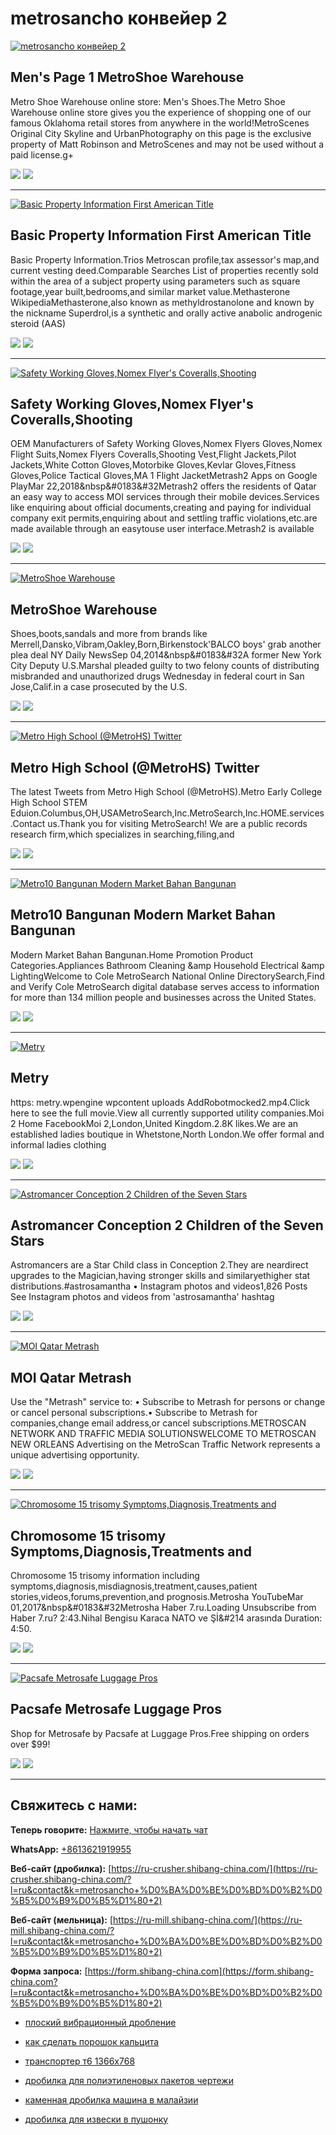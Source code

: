 # metrosancho конвейер 2

<a href="https://swt.shibang-china.com/?n=lxq&l=ru&img&k=metrosancho+%D0%BA%D0%BE%D0%BD%D0%B2%D0%B5%D0%B9%D0%B5%D1%80+2" target="_blank">![metrosancho конвейер 2](http://static.shibang-china.com/all-800x300/1520.jpg)</a>

## Men's Page 1 MetroShoe Warehouse
Metro Shoe Warehouse online store: Men's Shoes.The Metro Shoe Warehouse online store gives you the experience of shopping one of our famous Oklahoma retail stores from anywhere in the world!MetroScenes Original City Skyline and UrbanPhotography on this page is the exclusive property of Matt Robinson and MetroScenes and may not be used without a paid license.g+


<a href="https://whatsapp.shibangsoft.com/WhatsApp.php" target="_blank" title="WhatsApp">![](http://static.shibang-china.com/icon/whatsapp.png)</a> <a href="https://swt.shibang-china.com/?n=lxq&l=ru&icon&k=metrosancho+%D0%BA%D0%BE%D0%BD%D0%B2%D0%B5%D0%B9%D0%B5%D1%80+2" target="_blank">![](http://static.shibang-china.com/icon/chat-ru.png)</a>

---

<a href="https://swt.shibang-china.com/?n=lxq&l=ru&img&k=metrosancho+%D0%BA%D0%BE%D0%BD%D0%B2%D0%B5%D0%B9%D0%B5%D1%80+2" target="_blank">![Basic Property Information First American Title](http://static.shibang-china.com/all-800x300/572.jpg)</a>

## Basic Property Information First American Title
Basic Property Information.Trios Metroscan profile,tax assessor's map,and current vesting deed.Comparable Searches List of properties recently sold within the area of a subject property using parameters such as square footage,year built,bedrooms,and similar market value.Methasterone WikipediaMethasterone,also known as methyldrostanolone and known by the nickname Superdrol,is a synthetic and orally active anabolic androgenic steroid (AAS)


<a href="https://whatsapp.shibangsoft.com/WhatsApp.php" target="_blank" title="WhatsApp">![](http://static.shibang-china.com/icon/whatsapp.png)</a> <a href="https://swt.shibang-china.com/?n=lxq&l=ru&icon&k=metrosancho+%D0%BA%D0%BE%D0%BD%D0%B2%D0%B5%D0%B9%D0%B5%D1%80+2" target="_blank">![](http://static.shibang-china.com/icon/chat-ru.png)</a>

---

<a href="https://swt.shibang-china.com/?n=lxq&l=ru&img&k=metrosancho+%D0%BA%D0%BE%D0%BD%D0%B2%D0%B5%D0%B9%D0%B5%D1%80+2" target="_blank">![Safety Working Gloves,Nomex Flyer's Coveralls,Shooting](http://static.shibang-china.com/all-800x300/1128.jpg)</a>

## Safety Working Gloves,Nomex Flyer's Coveralls,Shooting
OEM Manufacturers of Safety Working Gloves,Nomex Flyers Gloves,Nomex Flight Suits,Nomex Flyers Coveralls,Shooting Vest,Flight Jackets,Pilot Jackets,White Cotton Gloves,Motorbike Gloves,Kevlar Gloves,Fitness Gloves,Police Tactical Gloves,MA 1 Flight JacketMetrash2 Apps on Google PlayMar 22,2018&nbsp&#0183&#32Metrash2 offers the residents of Qatar an easy way to access MOI services through their mobile devices.Services like enquiring about official documents,creating and paying for individual company exit permits,enquiring about and settling traffic violations,etc.are made available through an easytouse user interface.Metrash2 is available


<a href="https://whatsapp.shibangsoft.com/WhatsApp.php" target="_blank" title="WhatsApp">![](http://static.shibang-china.com/icon/whatsapp.png)</a> <a href="https://swt.shibang-china.com/?n=lxq&l=ru&icon&k=metrosancho+%D0%BA%D0%BE%D0%BD%D0%B2%D0%B5%D0%B9%D0%B5%D1%80+2" target="_blank">![](http://static.shibang-china.com/icon/chat-ru.png)</a>

---

<a href="https://swt.shibang-china.com/?n=lxq&l=ru&img&k=metrosancho+%D0%BA%D0%BE%D0%BD%D0%B2%D0%B5%D0%B9%D0%B5%D1%80+2" target="_blank">![MetroShoe Warehouse](http://static.shibang-china.com/all-800x300/1111.jpg)</a>

## MetroShoe Warehouse
Shoes,boots,sandals and more from brands like Merrell,Dansko,Vibram,Oakley,Born,Birkenstock'BALCO boys' grab another plea deal NY Daily NewsSep 04,2014&nbsp&#0183&#32A former New York City Deputy U.S.Marshal pleaded guilty to two felony counts of distributing misbranded and unauthorized drugs Wednesday in federal court in San Jose,Calif.in a case prosecuted by the U.S.


<a href="https://whatsapp.shibangsoft.com/WhatsApp.php" target="_blank" title="WhatsApp">![](http://static.shibang-china.com/icon/whatsapp.png)</a> <a href="https://swt.shibang-china.com/?n=lxq&l=ru&icon&k=metrosancho+%D0%BA%D0%BE%D0%BD%D0%B2%D0%B5%D0%B9%D0%B5%D1%80+2" target="_blank">![](http://static.shibang-china.com/icon/chat-ru.png)</a>

---

<a href="https://swt.shibang-china.com/?n=lxq&l=ru&img&k=metrosancho+%D0%BA%D0%BE%D0%BD%D0%B2%D0%B5%D0%B9%D0%B5%D1%80+2" target="_blank">![Metro High School (@MetroHS) Twitter](http://static.shibang-china.com/all-800x300/794.jpg)</a>

## Metro High School (@MetroHS) Twitter
The latest Tweets from Metro High School (@MetroHS).Metro Early College High School STEM Eduion.Columbus,OH,USAMetroSearch,Inc.MetroSearch,Inc.HOME.services.Contact us.Thank you for visiting MetroSearch! We are a public records research firm,which specializes in searching,filing,and


<a href="https://whatsapp.shibangsoft.com/WhatsApp.php" target="_blank" title="WhatsApp">![](http://static.shibang-china.com/icon/whatsapp.png)</a> <a href="https://swt.shibang-china.com/?n=lxq&l=ru&icon&k=metrosancho+%D0%BA%D0%BE%D0%BD%D0%B2%D0%B5%D0%B9%D0%B5%D1%80+2" target="_blank">![](http://static.shibang-china.com/icon/chat-ru.png)</a>

---

<a href="https://swt.shibang-china.com/?n=lxq&l=ru&img&k=metrosancho+%D0%BA%D0%BE%D0%BD%D0%B2%D0%B5%D0%B9%D0%B5%D1%80+2" target="_blank">![Metro10 Bangunan Modern Market Bahan Bangunan](http://static.shibang-china.com/all-800x300/1169.jpg)</a>

## Metro10 Bangunan Modern Market Bahan Bangunan
Modern Market Bahan Bangunan.Home Promotion Product Categories.Appliances Bathroom Cleaning &amp Household Electrical &amp LightingWelcome to Cole MetroSearch National Online DirectorySearch,Find and Verify Cole MetroSearch digital database serves access to information for more than 134 million people and businesses across the United States.


<a href="https://whatsapp.shibangsoft.com/WhatsApp.php" target="_blank" title="WhatsApp">![](http://static.shibang-china.com/icon/whatsapp.png)</a> <a href="https://swt.shibang-china.com/?n=lxq&l=ru&icon&k=metrosancho+%D0%BA%D0%BE%D0%BD%D0%B2%D0%B5%D0%B9%D0%B5%D1%80+2" target="_blank">![](http://static.shibang-china.com/icon/chat-ru.png)</a>

---

<a href="https://swt.shibang-china.com/?n=lxq&l=ru&img&k=metrosancho+%D0%BA%D0%BE%D0%BD%D0%B2%D0%B5%D0%B9%D0%B5%D1%80+2" target="_blank">![Metry](http://static.shibang-china.com/all-800x300/901.jpg)</a>

## Metry
https: metry.wpengine wpcontent uploads AddRobotmocked2.mp4.Click here to see the full movie.View all currently supported utility companies.Moi 2 Home FacebookMoi 2,London,United Kingdom.2.8K likes.We are an established ladies boutique in Whetstone,North London.We offer formal and informal ladies clothing


<a href="https://whatsapp.shibangsoft.com/WhatsApp.php" target="_blank" title="WhatsApp">![](http://static.shibang-china.com/icon/whatsapp.png)</a> <a href="https://swt.shibang-china.com/?n=lxq&l=ru&icon&k=metrosancho+%D0%BA%D0%BE%D0%BD%D0%B2%D0%B5%D0%B9%D0%B5%D1%80+2" target="_blank">![](http://static.shibang-china.com/icon/chat-ru.png)</a>

---

<a href="https://swt.shibang-china.com/?n=lxq&l=ru&img&k=metrosancho+%D0%BA%D0%BE%D0%BD%D0%B2%D0%B5%D0%B9%D0%B5%D1%80+2" target="_blank">![Astromancer Conception 2 Children of the Seven Stars](http://static.shibang-china.com/all-800x300/483.jpg)</a>

## Astromancer Conception 2 Children of the Seven Stars
Astromancers are a Star Child class in Conception 2.They are neardirect upgrades to the Magician,having stronger skills and similaryethigher stat distributions.#astrosamantha • Instagram photos and videos1,826 Posts See Instagram photos and videos from 'astrosamantha' hashtag


<a href="https://whatsapp.shibangsoft.com/WhatsApp.php" target="_blank" title="WhatsApp">![](http://static.shibang-china.com/icon/whatsapp.png)</a> <a href="https://swt.shibang-china.com/?n=lxq&l=ru&icon&k=metrosancho+%D0%BA%D0%BE%D0%BD%D0%B2%D0%B5%D0%B9%D0%B5%D1%80+2" target="_blank">![](http://static.shibang-china.com/icon/chat-ru.png)</a>

---

<a href="https://swt.shibang-china.com/?n=lxq&l=ru&img&k=metrosancho+%D0%BA%D0%BE%D0%BD%D0%B2%D0%B5%D0%B9%D0%B5%D1%80+2" target="_blank">![MOI Qatar Metrash](http://static.shibang-china.com/all-800x300/182.jpg)</a>

## MOI Qatar Metrash
Use the "Metrash" service to: • Subscribe to Metrash for persons or change or cancel personal subscriptions.• Subscribe to Metrash for companies,change email address,or cancel subscriptions.METROSCAN NETWORK AND TRAFFIC MEDIA SOLUTIONSWELCOME TO METROSCAN NEW ORLEANS Advertising on the MetroScan Traffic Network represents a unique advertising opportunity.


<a href="https://whatsapp.shibangsoft.com/WhatsApp.php" target="_blank" title="WhatsApp">![](http://static.shibang-china.com/icon/whatsapp.png)</a> <a href="https://swt.shibang-china.com/?n=lxq&l=ru&icon&k=metrosancho+%D0%BA%D0%BE%D0%BD%D0%B2%D0%B5%D0%B9%D0%B5%D1%80+2" target="_blank">![](http://static.shibang-china.com/icon/chat-ru.png)</a>

---

<a href="https://swt.shibang-china.com/?n=lxq&l=ru&img&k=metrosancho+%D0%BA%D0%BE%D0%BD%D0%B2%D0%B5%D0%B9%D0%B5%D1%80+2" target="_blank">![Chromosome 15 trisomy Symptoms,Diagnosis,Treatments and](http://static.shibang-china.com/all-800x300/164.jpg)</a>

## Chromosome 15 trisomy Symptoms,Diagnosis,Treatments and
Chromosome 15 trisomy information including symptoms,diagnosis,misdiagnosis,treatment,causes,patient stories,videos,forums,prevention,and prognosis.Metrosha YouTubeMar 01,2017&nbsp&#0183&#32Metrosha Haber 7.ru.Loading Unsubscribe from Haber 7.ru? 2:43.Nihal Bengisu Karaca NATO ve Şİ&#214 arasında Duration: 4:50.


<a href="https://whatsapp.shibangsoft.com/WhatsApp.php" target="_blank" title="WhatsApp">![](http://static.shibang-china.com/icon/whatsapp.png)</a> <a href="https://swt.shibang-china.com/?n=lxq&l=ru&icon&k=metrosancho+%D0%BA%D0%BE%D0%BD%D0%B2%D0%B5%D0%B9%D0%B5%D1%80+2" target="_blank">![](http://static.shibang-china.com/icon/chat-ru.png)</a>

---

<a href="https://swt.shibang-china.com/?n=lxq&l=ru&img&k=metrosancho+%D0%BA%D0%BE%D0%BD%D0%B2%D0%B5%D0%B9%D0%B5%D1%80+2" target="_blank">![Pacsafe Metrosafe Luggage Pros](http://static.shibang-china.com/all-800x300/21.jpg)</a>

## Pacsafe Metrosafe Luggage Pros
Shop for Metrosafe by Pacsafe at Luggage Pros.Free shipping on orders over $99!

<a href="https://whatsapp.shibangsoft.com/WhatsApp.php" target="_blank" title="WhatsApp">![](http://static.shibang-china.com/icon/whatsapp.png)</a> <a href="https://swt.shibang-china.com/?l=ru&icon&k=metrosancho+%D0%BA%D0%BE%D0%BD%D0%B2%D0%B5%D0%B9%D0%B5%D1%80+2" target="_blank">![](http://static.shibang-china.com/icon/chat-ru.png)</a>

---
## Свяжитесь с нами:

**Теперь говорите:** [Нажмите, чтобы начать чат](https://swt.shibang-china.com?l=ru&contact&k=metrosancho+%D0%BA%D0%BE%D0%BD%D0%B2%D0%B5%D0%B9%D0%B5%D1%80+2)

**WhatsApp:**  [+8613621919955](https://whatsapp.shibangsoft.com/WhatsApp.php)

**Веб-сайт (дробилка):** [https://ru-crusher.shibang-china.com/](https://ru-crusher.shibang-china.com/?l=ru&contact&k=metrosancho+%D0%BA%D0%BE%D0%BD%D0%B2%D0%B5%D0%B9%D0%B5%D1%80+2)

**Веб-сайт (мельница):** [https://ru-mill.shibang-china.com/](https://ru-mill.shibang-china.com/?l=ru&contact&k=metrosancho+%D0%BA%D0%BE%D0%BD%D0%B2%D0%B5%D0%B9%D0%B5%D1%80+2)

**Форма запроса:** [https://form.shibang-china.com](https://form.shibang-china.com?l=ru&contact&k=metrosancho+%D0%BA%D0%BE%D0%BD%D0%B2%D0%B5%D0%B9%D0%B5%D1%80+2)

* [плоский вибрационный дробление](../59/%D0%BF%D0%BB%D0%BE%D1%81%D0%BA%D0%B8%D0%B9%20%D0%B2%D0%B8%D0%B1%D1%80%D0%B0%D1%86%D0%B8%D0%BE%D0%BD%D0%BD%D1%8B%D0%B9%20%D0%B4%D1%80%D0%BE%D0%B1%D0%BB%D0%B5%D0%BD%D0%B8%D0%B5.md)

* [как сделать порошок кальцита](../59/%D0%BA%D0%B0%D0%BA%20%D1%81%D0%B4%D0%B5%D0%BB%D0%B0%D1%82%D1%8C%20%D0%BF%D0%BE%D1%80%D0%BE%D1%88%D0%BE%D0%BA%20%D0%BA%D0%B0%D0%BB%D1%8C%D1%86%D0%B8%D1%82%D0%B0.md)

* [транспортер т6 1366х768](../54/%D1%82%D1%80%D0%B0%D0%BD%D1%81%D0%BF%D0%BE%D1%80%D1%82%D0%B5%D1%80%20%D1%826%201366%D1%85768.md)

* [дробилка для полиэтиленовых пакетов чертежи](../54/%D0%B4%D1%80%D0%BE%D0%B1%D0%B8%D0%BB%D0%BA%D0%B0%20%D0%B4%D0%BB%D1%8F%20%D0%BF%D0%BE%D0%BB%D0%B8%D1%8D%D1%82%D0%B8%D0%BB%D0%B5%D0%BD%D0%BE%D0%B2%D1%8B%D1%85%20%D0%BF%D0%B0%D0%BA%D0%B5%D1%82%D0%BE%D0%B2%20%D1%87%D0%B5%D1%80%D1%82%D0%B5%D0%B6%D0%B8.md)

* [каменная дробилка машина в малайзии](../56/%D0%BA%D0%B0%D0%BC%D0%B5%D0%BD%D0%BD%D0%B0%D1%8F%20%D0%B4%D1%80%D0%BE%D0%B1%D0%B8%D0%BB%D0%BA%D0%B0%20%D0%BC%D0%B0%D1%88%D0%B8%D0%BD%D0%B0%20%D0%B2%20%D0%BC%D0%B0%D0%BB%D0%B0%D0%B9%D0%B7%D0%B8%D0%B8.md)

* [дробилка для извески в пушонку](../58/%D0%B4%D1%80%D0%BE%D0%B1%D0%B8%D0%BB%D0%BA%D0%B0%20%D0%B4%D0%BB%D1%8F%20%D0%B8%D0%B7%D0%B2%D0%B5%D1%81%D0%BA%D0%B8%20%D0%B2%20%D0%BF%D1%83%D1%88%D0%BE%D0%BD%D0%BA%D1%83.md)